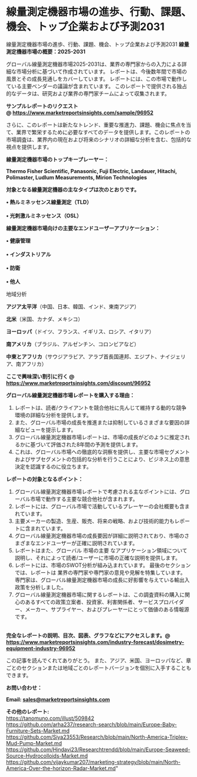# 線量測定機器市場の進歩、行動、課題、機会、トップ企業および予測2031
 線量測定機器市場の進歩、行動、課題、機会、トップ企業および予測2031
<strong><b>線量測定機器市場の概要：2025-2031</b></strong>

グローバル線量測定機器市場2025-2031は、業界の専門家からの入力による詳細な市場分析に基づいて作成されています。 レポートは、今後数年間で市場の風景とその成長見通しをカバーしています。 レポートには、この市場で動作している主要ベンダーの議論が含まれています。 このレポートで提供される独占的なデータは、研究および業界の専門家チームによって収集されます。

<strong>サンプルレポートのリクエスト @ <a href=https://www.marketreportsinsights.com/sample/96952>https://www.marketreportsinsights.com/sample/96952</a></strong>

さらに、このレポートは新たなトレンド、重要な推進力、課題、機会に焦点を当て、業界で繁栄するために必要なすべてのデータを提供します。このレポートの市場調査は、業界内の現在および将来のシナリオの詳細な分析を含む、包括的な視点を提供します。

<strong>線量測定機器市場のトップキープレーヤー：</strong>

<strong>Thermo Fisher Scientific, Panasonic, Fuji Electric, Landauer, Hitachi, Polimaster, Ludlum Measurements, Mirion Technologies</strong>

<strong><b>対象となる線量測定機器の主なタイプは次のとおりです。</b></strong>

<strong>• 熱ルミネッセンス線量測定（TLD）<br><br>• 光刺激ルミネッセンス（OSL）</strong>

<strong><b>線量測定機器市場向けの主要なエンドユーザーアプリケーション：</b></strong>

<strong>• 健康管理<br><br>• インダストリアル<br><br>• 防衛<br><br>• 他人</strong>

 地域分析

<strong><b>アジア太平洋</b></strong>（中国、日本、韓国、インド、東南アジア）

<strong><b>北米</b></strong>（米国、カナダ、メキシコ）

<strong><b>ヨーロッパ</b></strong>（ドイツ、フランス、イギリス、ロシア、イタリア）

<strong><b>南アメリカ</b></strong>（ブラジル、アルゼンチン、コロンビアなど）

<strong><b>中東とアフリカ</b></strong>（サウジアラビア、アラブ首長国連邦、エジプト、ナイジェリア、南アフリカ）

<strong>ここで興味深い割引に行く @ <a href=https://www.marketreportsinsights.com/discount/96952>https://www.marketreportsinsights.com/discount/96952</a></strong>

<strong><b>グローバル線量測定機器市場レポートを購入する理由：</b></strong>
<ol>
  <li>レポートは、読者/クライアントを競合他社に先んじて維持する動的な競争環境の詳細な分析を提供します。</li>
  <li>また、グローバル市場の成長を推進または抑制しているさまざまな要因の詳細なビューを提示します。</li>
  <li>グローバル線量測定機器市場レポートは、市場の成長がどのように推定されるかに基づいて評価された8年間の予測を提供します。</li>
  <li>これは、グローバル市場への徹底的な洞察を提供し、主要な市場セグメントおよびサブセグメントの包括的な分析を行うことにより、ビジネス上の意思決定を認識するのに役立ちます。</li>
</ol>
<strong><b>レポートの対象となるポイント：</b></strong>
<ol>
  <li>グローバル線量測定機器市場レポートで考慮される主なポイントには、グローバル市場で動作する主要な競合他社が含まれます。</li>
  <li>レポートには、グローバル市場で活動しているプレーヤーの会社概要も含まれています。</li>
  <li>主要メーカーの製造、生産、販売、将来の戦略、および技術的能力もレポートに含まれています。</li>
  <li>グローバル線量測定機器市場の成長要因が詳細に説明されており、市場のさまざまなエンドユーザーが正確に説明されています。</li>
  <li>レポートはまた、グローバル 市場の主要 なアプリケーション領域について説明し、それによって読者/ユーザーに市場の正確な説明を提供します。</li>
  <li>レポートには、市場のSWOT分析が組み込まれています。 最後のセクションでは、レポートは 業界の専門家や専門家の意見や見解を特集しています。 専門家は、グローバル線量測定機器市場の成長に好影響を与えている輸出入政策を分析しました。</li>
  <li>グローバル線量測定機器市場に関するレポートは、この調査資料の購入に関心のあるすべての政策立案者、投資家、利害関係者、サービスプロバイダー、メーカー、サプライヤー、およびプレーヤーにとって価値のある情報源です。</li>
</ol><br>
<strong>完全なレポートの説明、目次、図表、グラフなどにアクセスします。@ <a href=https://www.marketreportsinsights.com/industry-forecast/dosimetry-equipment-industry-96952>https://www.marketreportsinsights.com/industry-forecast/dosimetry-equipment-industry-96952</a></strong>

この記事を読んでくれてありがとう。 また、アジア、米国、ヨーロッパなど、章ごとのセクションまたは地域ごとのレポートバージョンを個別に入手することもできます。

<strong><b>お問い合わせ：</b></strong>

<strong>Email: </strong><a href=mailto:sales@marketreportsinsights.com><strong>sales@marketreportsinsights.com</strong></a>

<strong>その他のレポート:</strong>
<br>
<a href=https://tanomuno.com/illust/509842>https://tanomuno.com/illust/509842</a>
<br>
<a href=https://github.com/arha237/research-search/blob/main/Europe-Baby-Furniture-Sets-Market.md>https://github.com/arha237/research-search/blob/main/Europe-Baby-Furniture-Sets-Market.md</a>
<br>
<a href=https://github.com/Siya23553/Research/blob/main/North-America-Triplex-Mud-Pump-Market.md>https://github.com/Siya23553/Research/blob/main/North-America-Triplex-Mud-Pump-Market.md</a>
<br>
<a href=https://github.com/Hindavi23/Researchtrendd/blob/main/Europe-Seaweed-Source-Hydrocolloids-Market.md>https://github.com/Hindavi23/Researchtrendd/blob/main/Europe-Seaweed-Source-Hydrocolloids-Market.md</a>
<br>
<a href=https://github.com/vijaykumar207/marketing-strategy/blob/main/North-America-Over-the-horizon-Radar-Market.md>https://github.com/vijaykumar207/marketing-strategy/blob/main/North-America-Over-the-horizon-Radar-Market.md</a>"
